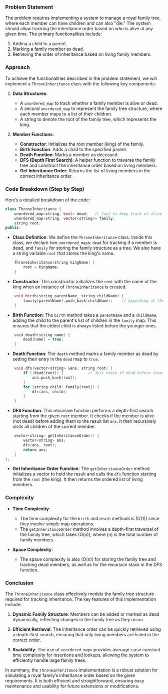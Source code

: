 ### Problem Statement

The problem requires implementing a system to manage a royal family tree, where each member can have children and can also "die." The system should allow tracking the inheritance order based on who is alive at any given time. The primary functionalities include:
1. Adding a child to a parent.
2. Marking a family member as dead.
3. Retrieving the order of inheritance based on living family members.

### Approach

To achieve the functionalities described in the problem statement, we will implement a `ThroneInheritance` class with the following key components:

1. **Data Structures**: 
   - A `unordered_map` to track whether a family member is alive or dead.
   - A second `unordered_map` to represent the family tree structure, where each member maps to a list of their children.
   - A string to denote the root of the family tree, which represents the king.

2. **Member Functions**:
   - **Constructor**: Initializes the root member (king) of the family.
   - **Birth Function**: Adds a child to the specified parent.
   - **Death Function**: Marks a member as deceased.
   - **DFS (Depth First Search)**: A helper function to traverse the family tree and construct the inheritance order based on living members.
   - **Get Inheritance Order**: Returns the list of living members in the correct inheritance order.

### Code Breakdown (Step by Step)

Here’s a detailed breakdown of the code:

```cpp
class ThroneInheritance {
    unordered_map<string, bool> dead;   // Just to keep track of alive people
    unordered_map<string, vector<string>> family;  
    string root;
public:
```
- **Class Definition**: We define the `ThroneInheritance` class. Inside this class, we declare two `unordered_map`s: `dead` for tracking if a member is dead, and `family` for storing the family structure as a tree. We also have a string variable `root` that stores the king's name.

```cpp
    ThroneInheritance(string kingName) {
        root = kingName;
    }
```
- **Constructor**: This constructor initializes the `root` with the name of the king when an instance of `ThroneInheritance` is created.

```cpp
    void birth(string parentName, string childName) {
        family[parentName].push_back(childName);    // Appending at the end takes care of oldest to youngest 
    }
```
- **Birth Function**: The `birth` method takes a `parentName` and a `childName`, adding the child to the parent's list of children in the `family` map. This ensures that the oldest child is always listed before the younger ones.

```cpp
    void death(string name) {
        dead[name] = true;
    }
```
- **Death Function**: The `death` method marks a family member as dead by setting their entry in the `dead` map to `true`.

```cpp
    void dfs(vector<string> &ans, string root) {
        if (!dead[root]) {           // Just check if dead before inserting into the order.
            ans.push_back(root);
        }
        for (string child: family[root]) {
            dfs(ans, child);
        }
    }
```
- **DFS Function**: This recursive function performs a depth-first search starting from the given `root` member. It checks if the member is alive (not dead) before adding them to the result list `ans`. It then recursively visits all children of the current member.

```cpp
    vector<string> getInheritanceOrder() {
        vector<string> ans;
        dfs(ans, root);
        return ans;
    }
};
```
- **Get Inheritance Order Function**: The `getInheritanceOrder` method initializes a vector to hold the result and calls the `dfs` function starting from the `root` (the king). It then returns the ordered list of living members.

### Complexity

- **Time Complexity**: 
  - The time complexity for the `birth` and `death` methods is \(O(1)\) since they involve simple map operations.
  - The `getInheritanceOrder` method involves a depth-first traversal of the family tree, which takes \(O(n)\), where \(n\) is the total number of family members.

- **Space Complexity**: 
  - The space complexity is also \(O(n)\) for storing the family tree and tracking dead members, as well as for the recursion stack in the DFS function.

### Conclusion

The `ThroneInheritance` class effectively models the family tree structure required for tracking inheritance. The key features of this implementation include:

1. **Dynamic Family Structure**: Members can be added or marked as dead dynamically, reflecting changes in the family tree as they occur.
  
2. **Efficient Retrieval**: The inheritance order can be quickly retrieved using a depth-first search, ensuring that only living members are listed in the correct order.

3. **Scalability**: The use of `unordered_map`s provides average-case constant time complexity for insertions and lookups, allowing the system to efficiently handle large family trees.

In summary, the `ThroneInheritance` implementation is a robust solution for simulating a royal family’s inheritance order based on the given requirements. It is both efficient and straightforward, ensuring easy maintenance and usability for future extensions or modifications.